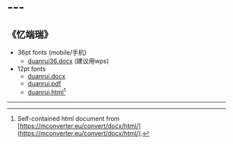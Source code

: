 # ---

## 《忆端瑞》

* 36pt fonts (mobile/手机)
  * [duanrui36.docx](duanrui36.docx) (建议用wps)
* 12pt fonts
  * [duanrui.docx](duanrui.docx)
  * [duanrui.pdf](duanrui.pdf)
  * [duanrui.html](duanrui.html)[^1]

---

[^1]: Self-contained html document from [https://mconverter.eu/convert/docx/html/](https://mconverter.eu/convert/docx/html/).
